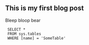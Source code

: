 ## This is my first blog post

Bleep bloop bear

```tsql
 SELECT *
 FROM sys.tables
 WHERE [name] = 'SomeTable'
 ```
